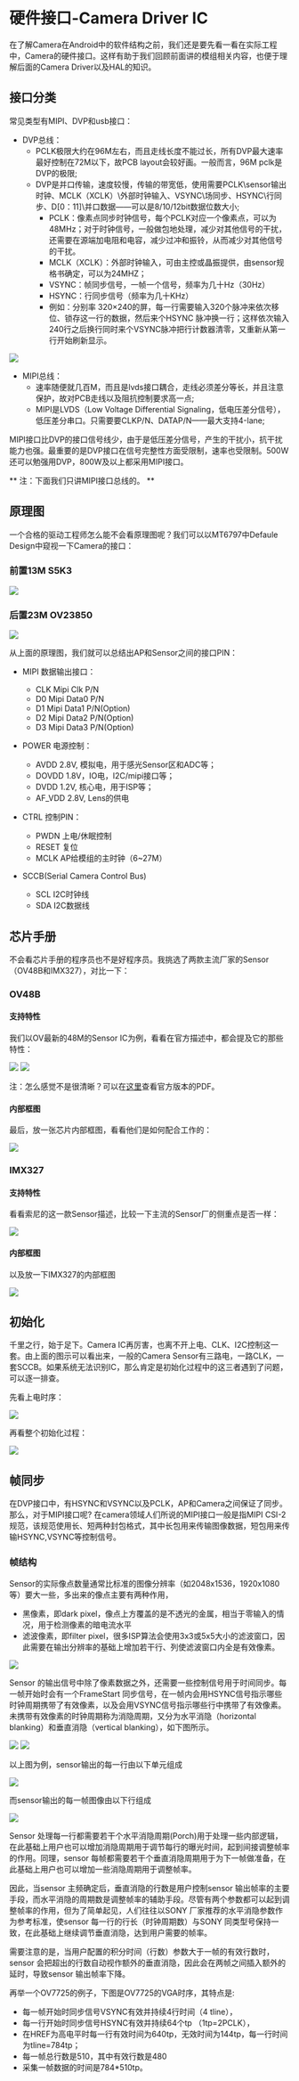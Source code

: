 # 硬件接口-Camera Driver IC

在了解Camera在Android中的软件结构之前，我们还是要先看一看在实际工程中，Camera的硬件接口。这样有助于我们回顾前面讲的模组相关内容，也便于理解后面的Camera Driver以及HAL的知识。

## 接口分类

常见类型有MIPI、DVP和usb接口：

+ DVP总线：
  + PCLK极限大约在96M左右，而且走线长度不能过长，所有DVP最大速率最好控制在72M以下，故PCB layout会较好画。一般而言，96M pclk是DVP的极限;
  + DVP是并口传输，速度较慢，传输的带宽低，使用需要PCLK\sensor输出时钟、MCLK（XCLK）\外部时钟输入、VSYNC\场同步、HSYNC\行同步、D[0：11]\并口数据——可以是8/10/12bit数据位数大小;
    + PCLK：像素点同步时钟信号，每个PCLK对应一个像素点，可以为48MHz；对于时钟信号，一般做包地处理，减少对其他信号的干扰，还需要在源端加电阻和电容，减少过冲和振铃，从而减少对其他信号的干扰。
    + MCLK（XCLK）：外部时钟输入，可由主控或晶振提供，由sensor规格书确定，可以为24MHZ；
    + VSYNC：帧同步信号，一帧一个信号，频率为几十Hz（30Hz）
    + HSYNC：行同步信号（频率为几十KHz）
    + 例如：分别率 320×240的屏，每一行需要输入320个脉冲来依次移位、锁存这一行的数据，然后来个HSYNC 脉冲换一行；这样依次输入240行之后换行同时来个VSYNC脉冲把行计数器清零，又重新从第一行开始刷新显示。

<img src="https://github.com/lowkeyway/Embedded/blob/master/Software/Driver/Pic/Camera/Camera%2011-DVP.jpg">

+ MIPI总线：
  + 速率随便就几百M，而且是lvds接口耦合，走线必须差分等长，并且注意保护，故对PCB走线以及阻抗控制要求高一点;
  + MIPI是LVDS（Low Voltage Differential Signaling，低电压差分信号），低压差分串口。只需要要CLKP/N、DATAP/N——最大支持4-lane;

MIPI接口比DVP的接口信号线少，由于是低压差分信号，产生的干扰小，抗干扰能力也强。最重要的是DVP接口在信号完整性方面受限制，速率也受限制。500W还可以勉强用DVP，800W及以上都采用MIPI接口。

** 注：下面我们只讲MIPI接口总线的。 **

## 原理图

一个合格的驱动工程师怎么能不会看原理图呢？我们可以以MT6797中Defaule Design中窥视一下Camera的接口：

### **前置13M S5K3**

<img src="https://github.com/lowkeyway/Embedded/blob/master/Software/Driver/Pic/Camera/Android/Camera%2005-Android%20%E7%A1%AC%E4%BB%B6%E6%8E%A5%E5%8F%A3.png">

### **后置23M OV23850**

<img src="https://github.com/lowkeyway/Embedded/blob/master/Software/Driver/Pic/Camera/Android/Camera%2005-Android%20%E7%A1%AC%E4%BB%B6%E6%8E%A5%E5%8F%A3%20%E5%90%8E%E7%BD%AE%E6%91%84%E5%83%8F%E5%A4%B4.png">

从上面的原理图，我们就可以总结出AP和Sensor之间的接口PIN：

+ MIPI 数据输出接口：
  + CLK Mipi Clk P/N
  + D0  Mipi Data0 P/N
  + D1  Mipi Data1 P/N(Option)
  + D2  Mipi Data2 P/N(Option)
  + D3  Mipi Data3 P/N(Option)
  
+ POWER 电源控制：
  + AVDD     2.8V, 模拟电，用于感光Sensor区和ADC等；
  + DOVDD    1.8V，IO电，I2C/mipi接口等；
  + DVDD     1.2V, 核心电，用于ISP等；
  + AF_VDD   2.8V, Lens的供电
  
+ CTRL 控制PIN：
  + PWDN     上电/休眠控制
  + RESET    复位
  + MCLK     AP给模组的主时钟（6~27M）
  
+ SCCB(Serial Camera Control Bus)
  + SCL  I2C时钟线
  + SDA  I2C数据线

## 芯片手册

不会看芯片手册的程序员也不是好程序员。我挑选了两款主流厂家的Sensor（OV48B和IMX327），对比一下：

### OV48B

#### 支持特性

我们以OV最新的48M的Sensor IC为例，看看在官方描述中，都会提及它的那些特性：

<img src="https://github.com/lowkeyway/Embedded/blob/master/Software/Driver/Pic/Camera/Android/Camera%2005-Android%20Camera%20Driver%20IC%20%E7%89%B9%E5%BE%81%E6%94%AF%E6%8C%81%EF%BC%88%E7%AE%80%E6%B4%81%EF%BC%89.png">
<img src="https://github.com/lowkeyway/Embedded/blob/master/Software/Driver/Pic/Camera/Android/Camera%2005-Android%20Camera%20Driver%20IC%20%E7%89%B9%E5%BE%81%E6%94%AF%E6%8C%81.png">

注：怎么感觉不是很清晰？可以在[这里](http://www.ovt.com.cn/wp-content/uploads/2019/10/OmniVision_OV48B.pdf)查看官方版本的PDF。

#### 内部框图

最后，放一张芯片内部框图，看看他们是如何配合工作的：

<img src="https://github.com/lowkeyway/Embedded/blob/master/Software/Driver/Pic/Camera/Android/Camera%2005-Android%20Camera%20Driver%20IC%20%E5%86%85%E9%83%A8%E6%A1%86%E5%9B%BE.png">

### IMX327

#### 支持特性

看看索尼的这一款Sensor描述，比较一下主流的Sensor厂的侧重点是否一样：

<img src="https://github.com/lowkeyway/Embedded/blob/master/Software/Driver/Pic/Camera/Android/Camera%2005-Android%20Camera%20Driver%20IC%20%E7%89%B9%E5%BE%81%E6%94%AF%E6%8C%81%EF%BC%88IMX327%EF%BC%89.png">

#### 内部框图

以及放一下IMX327的内部框图

<img src="https://github.com/lowkeyway/Embedded/blob/master/Software/Driver/Pic/Camera/Android/Camera%2005-Android%20Camera%20Driver%20IC%20%E5%86%85%E9%83%A8%E6%A1%86%E5%9B%BE(Sony%20Imx327).png">

## 初始化

千里之行，始于足下。Camera IC再厉害，也离不开上电、CLK、I2C控制这一套。由上面的图示可以看出来，一般的Camera Sensor有三路电，一路CLK，一套SCCB。如果系统无法识别IC，那么肯定是初始化过程中的这三者遇到了问题，可以逐一排查。

先看上电时序：

<img src="https://github.com/lowkeyway/Embedded/blob/master/Software/Driver/Pic/Camera/Android/Camera%2005-Android%20%E4%B8%8A%E7%94%B5%E6%97%B6%E5%BA%8F.png">

再看整个初始化过程：

<img src="https://github.com/lowkeyway/Embedded/blob/master/Software/Driver/Pic/Camera/Android/Camera%2005-Android%20%E5%88%9D%E5%A7%8B%E5%8C%96%E6%B5%81%E7%A8%8B.png">

## 帧同步

在DVP接口中，有HSYNC和VSYNC以及PCLK，AP和Camera之间保证了同步。那么，对于MIPI接口呢?
在camera领域人们所说的MIPI接口一般是指MIPI CSI-2规范，该规范使用长、短两种封包格式，其中长包用来传输图像数据，短包用来传输HSYNC,VSYNC等控制信号。

### 帧结构

Sensor的实际像点数量通常比标准的图像分辨率（如2048x1536，1920x1080等）要大一些，多出来的像点主要有两种作用，

+ 黑像素，即dark pixel，像点上方覆盖的是不透光的金属，相当于零输入的情况，用于检测像素的暗电流水平
+ 滤波像素，即filter pixel，很多ISP算法会使用3x3或5x5大小的滤波窗口，因此需要在输出分辨率的基础上增加若干行、列使滤波窗口内全是有效像素。

<img src="https://github.com/lowkeyway/Embedded/blob/master/Software/Driver/Pic/Camera/Camera%2011-%E5%B8%A7%E7%BB%93%E6%9E%84.sensor.png">

Sensor 的输出信号中除了像素数据之外，还需要一些控制信号用于时间同步。每一帧开始时会有一个FrameStart 同步信号，在一帧内会用HSYNC信号指示哪些时钟周期携带了有效像素，以及会用VSYNC信号指示哪些行中携带了有效像素。未携带有效像素的时钟周期称为消隐周期，又分为水平消隐（horizontal blanking）和垂直消隐（vertical blanking），如下图所示。

<img src="https://github.com/lowkeyway/Embedded/blob/master/Software/Driver/Pic/Camera/Camera%2011-%E5%B8%A7%E7%BB%93%E6%9E%84.Signal.png">  

<img src="https://github.com/lowkeyway/Embedded/blob/master/Software/Driver/Pic/Camera/Camera%2011-%E5%B8%A7%E7%BB%93%E6%9E%84.Data.png">

以上图为例，sensor输出的每一行由以下单元组成

<img src="https://github.com/lowkeyway/Embedded/blob/master/Software/Driver/Pic/Camera/Camera%2011-%E5%B8%A7%E7%BB%93%E6%9E%84.Line.png">

而sensor输出的每一帧图像由以下行组成

<img src="https://github.com/lowkeyway/Embedded/blob/master/Software/Driver/Pic/Camera/Camera%2011-%E5%B8%A7%E7%BB%93%E6%9E%84.Frame.png">


Sensor 处理每一行都需要若干个水平消隐周期(Porch)用于处理一些内部逻辑，在此基础上用户也可以增加消隐周期用于调节每行的曝光时间，起到间接调整帧率的作用。同理，sensor 每帧都需要若干个垂直消隐周期用于为下一帧做准备，在此基础上用户也可以增加一些消隐周期用于调整帧率。

因此，当sensor 主频确定后，垂直消隐的行数是用户控制sensor 输出帧率的主要手段，而水平消隐的周期数是调整帧率的辅助手段。尽管有两个参数都可以起到调整帧率的作用，但为了简单起见，人们往往以SONY 厂家推荐的水平消隐参数作为参考标准，使sensor 每一行的行长（时钟周期数）与SONY 同类型号保持一致，在此基础上继续调节垂直消隐，达到用户需要的帧率。

需要注意的是，当用户配置的积分时间（行数）参数大于一帧的有效行数时，sensor 会把超出的行数自动视作额外的垂直消隐，因此会在两帧之间插入额外的延时，导致sensor 输出帧率下降。

再举一个OV7725的例子，下图是OV7725的VGA时序，其特点是:

+ 每一帧开始时同步信号VSYNC有效并持续4行时间（4 tline），
+ 每一行开始时同步信号HSYNC有效并持续64个tp （1tp=2PCLK），
+ 在HREF为高电平时每一行有效时间为640tp，无效时间为144tp，每一行时间为tline=784tp；
+ 每一帧总行数是510，其中有效行数是480
+ 采集一帧数据的时间是784*510tp。


